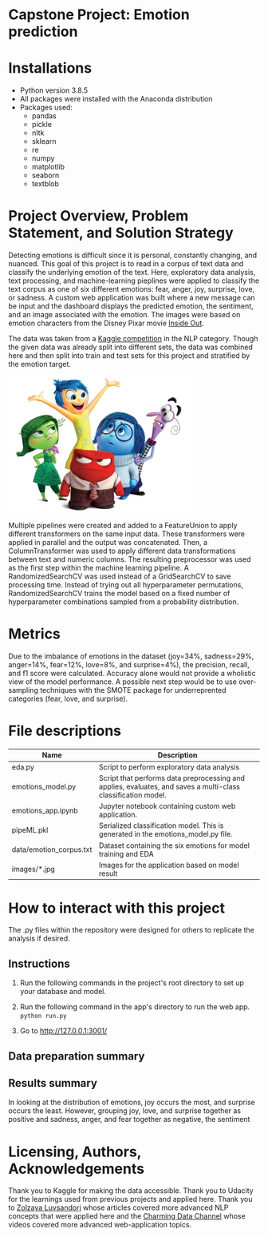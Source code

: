 # Capstone Project: Emotion prediction


# Installations
- Python version 3.8.5
- All packages were installed with the Anaconda distribution
- Packages used:
	- pandas
	- pickle
	- nltk
	- sklearn
	- re
	- numpy
	- matplotlib
	- seaborn
	- textblob

# Project Overview, Problem Statement, and Solution Strategy
Detecting emotions is difficult since it is personal, constantly changing, and nuanced.  This goal of this project is to read in a corpus of text data and classify the underlying emotion of the text.  Here, exploratory data analysis, text processing, and machine-learning pieplines were 
applied to classify the text corpus as one of six different emotions: fear, anger, joy, surprise, love, or sadness.  A custom web application was built where a new message can be input and the dashboard displays
the predicted emotion, the sentiment, and an image associated with the emotion.  The images were based on emotion characters from the Disney Pixar movie [Inside Out](https://www.pixar.com/feature-films/inside-out).  

The data was taken from a [Kaggle competition](https://www.kaggle.com/datasets/praveengovi/emotions-dataset-for-nlp) in the NLP category.  Though the given data was already split into different sets, the data was combined here and
then split into train and test sets for this project and stratified by the emotion target.  

![Inside Out Emotions](./images/initial.jpg)

Multiple pipelines were created and added to a FeatureUnion to apply different transformers on the same input data.  These transformers were applied in parallel and the output was concatenated.  Then, a ColumnTransformer was used to apply different data
transformations between text and numeric columns.  The resulting preprocessor was used as the first step within the machine learning pipeline.  A RandomizedSearchCV was used instead of a GridSearchCV to save processing time.  Instead of 
trying out all hyperparameter permutations, RandomizedSearchCV trains the model based on a fixed number of hyperparameter combinations sampled from a probability distribution.  

# Metrics
Due to the imbalance of emotions in the dataset (joy=34%, sadness=29%, anger=14%, fear=12%, love=8%, and surprise=4%), the precision, recall, and f1 score were calculated.  Accuracy alone would not provide a wholistic view of the
model performance.  A possible next step would be to use over-sampling techniques with the SMOTE package for underreprented categories (fear, love, and surprise).  


# File descriptions

| Name| Description |
| ----------- | ----------- |
| eda.py|  Script to perform exploratory data analysis |
| emotions_model.py| Script that performs data preprocessing and applies, evaluates, and saves a multi-class classification model. |
| emotions_app.ipynb | Jupyter notebook containing custom web application.   |
| pipeML.pkl| Serialized classification model.  This is generated in the emotions_model.py file.|
| data/emotion_corpus.txt | Dataset containing the six emotions for model training and EDA |
| images/*.jpg | Images for the application based on model result | 


# How to interact with this project
The .py files within the repository were designed for others to replicate the analysis if desired.    


## Instructions
1. Run the following commands in the project's root directory to set up your database and model.



2. Run the following command in the app's directory to run the web app.
    `python run.py`

3. Go to http://127.0.0.1:3001/

## Data preparation summary  


## Results summary


In looking at the distribution of emotions, joy occurs the most, and surprise occurs the least.  However, grouping joy, love, and surprise together as positive and sadness, anger, and fear together as negative, the sentiment 


# Licensing, Authors, Acknowledgements
Thank you to Kaggle for making the data accessible.  Thank you to Udacity for the learnings used from previous projects and applied here.  Thank you to [Zolzaya Luvsandorj](https://zluvsand.github.io/) whose articles covered more advanced
NLP concepts that were applied here and the [Charming Data Channel](https://www.youtube.com/channel/UCqBFsuAz41sqWcFjZkqmJqQ) whose videos covered more advanced web-application topics.    